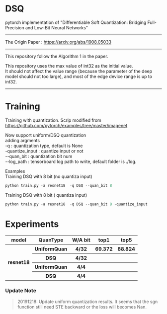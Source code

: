 # DSQ
pytorch implementation of "Differentiable Soft Quantization: Bridging Full-Precision and Low-Bit Neural Networks"  


****
The Origin Paper : <https://arxiv.org/abs/1908.05033>  
****
This repository follow the Algorithm 1 in the paper.  

This repository uses the max value of int32 as the initial value.  
It should not affect the value range (because the parameter of the deep model should not too large), and most of the edge device range is up to int32.  

----

# Training
Training with quantization.
Scrip modified from <https://github.com/pytorch/examples/tree/master/imagenet>

Now support uniform/DSQ quantization  
adding argments  
-q : quantization type, default is None  
-quantize_input : quantize input or not  
--quan_bit : quantization bit num  
--log_path : tensorboard log path to write, default folder is ./log.  

Examples  
Training DSQ with 8 bit (no quantiza input)
```python
python train.py -a resnet18  -q DSQ --quan_bit 8
```
Training DSQ with 8 bit ( quantiza input)
```python
python train.py -a resnet18  -q DSQ --quan_bit 8 -quantize_input
```

# Experiments

<table>
<tr><th> model </th> <th> QuanType </th> <th> W/A bit </th> <th> top1 </th> <th> top5 </th></tr>  
<tr><th rowspan="4"> resnet18 </th> <th> UniformQuan </th> <th> 4/32 </th> <th> 69.372 </th> <th> 88.824 </th></tr>
<tr><th> DSQ </th> <th> 4/32 </th> <th>  </th> <th>  </th></tr>
<tr><th> UniformQuan </th> <th> 4/4 </th> <th>  </th> <th>  </th></tr>
<tr><th> DSQ </th> <th> 4/4 </th> <th>  </th> <th>  </th></tr>
</table>

  


### Update Note
> 20191218:
> Update uniform quantization results. It seems that the sgn function still need STE backward or the loss will becomes Nan.
